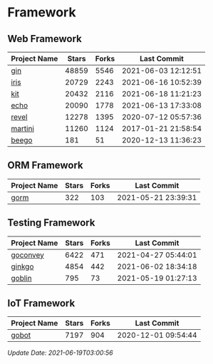 # Framework

## Web Framework
| Project Name | Stars | Forks | Last Commit |
| ------------ | ----- | ----- | ----------- |
| [gin](https://github.com/gin-gonic/gin) | 48859 | 5546 | 2021-06-03 12:12:51 |
| [iris](https://github.com/kataras/iris) | 20729 | 2243 | 2021-06-16 10:52:39 |
| [kit](https://github.com/go-kit/kit) | 20432 | 2116 | 2021-06-18 11:21:23 |
| [echo](https://github.com/labstack/echo) | 20090 | 1778 | 2021-06-13 17:33:08 |
| [revel](https://github.com/revel/revel) | 12278 | 1395 | 2020-07-12 05:57:36 |
| [martini](https://github.com/go-martini/martini) | 11260 | 1124 | 2017-01-21 21:58:54 |
| [beego](https://github.com/astaxie/beego) | 181 | 51 | 2020-12-13 11:36:23 |

## ORM Framework
| Project Name | Stars | Forks | Last Commit |
| ------------ | ----- | ----- | ----------- |
| [gorm](https://github.com/jinzhu/gorm) | 322 | 103 | 2021-05-21 23:39:31 |

## Testing Framework
| Project Name | Stars | Forks | Last Commit |
| ------------ | ----- | ----- | ----------- |
| [goconvey](https://github.com/smartystreets/goconvey) | 6422 | 471 | 2021-04-27 05:44:01 |
| [ginkgo](https://github.com/onsi/ginkgo) | 4854 | 442 | 2021-06-02 18:34:18 |
| [goblin](https://github.com/franela/goblin) | 795 | 73 | 2021-05-19 01:27:13 |

## IoT Framework
| Project Name | Stars | Forks | Last Commit |
| ------------ | ----- | ----- | ----------- |
| [gobot](https://github.com/hybridgroup/gobot) | 7197 | 904 | 2020-12-01 09:54:44 |

*Update Date: 2021-06-19T03:00:56*